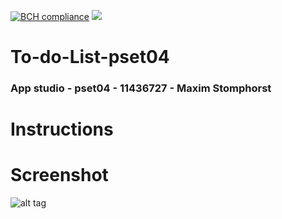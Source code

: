 [![BCH compliance](https://bettercodehub.com/edge/badge/majstomphorst/To-do-List-pset04?branch=master)](https://bettercodehub.com/)
<img src='https://bettercodehub.com/edge/badge/majstomphorst/To-do-List-pset04?branch=master'>

# To-do-List-pset04
### App studio - pset04 - 11436727 - Maxim Stomphorst

# Instructions


# Screenshot
![alt tag]()
